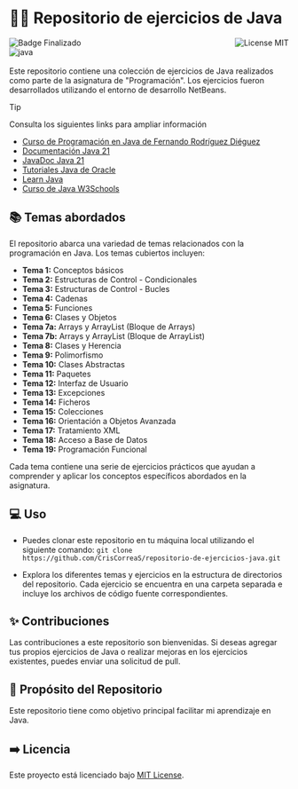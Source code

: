 # 👩‍💻 Repositorio de ejercicios de Java
![Badge Finalizado](https://img.shields.io/badge/STATUS-FINALIZADO-violet)
<img align="right" alt="License MIT" src="https://img.shields.io/badge/LICENSE-MIT-green" /> <br/>
<img alt="java" src="https://img.shields.io/badge/-Java-EC2023?style=flat-square&logo=openjdk&logoColor=white" />
<br/>
<br/>
Este repositorio contiene una colección de ejercicios de Java realizados como parte de la asignatura de "Programación". Los ejercicios fueron desarrollados utilizando el entorno de desarrollo NetBeans.

> [!TIP]
> Consulta los siguientes links para ampliar información
> - [Curso de Programación en Java de Fernando Rodríguez Diéguez](https://wirtzjava.blogspot.com/)
> - [Documentación Java 21](https://docs.oracle.com/en/java/javase/21/)
> - [JavaDoc Java 21](https://docs.oracle.com/en/java/javase/21/)
> - [Tutoriales Java de Oracle](https://www.oracle.com/java/technologies/jdtt-jsp.html)
> - [Learn Java](https://dev.java/learn/)
> - [Curso de Java W3Schools](https://www.w3schools.com/java/default.asp)

## 📚 Temas abordados
El repositorio abarca una variedad de temas relacionados con la programación en Java. Los temas cubiertos incluyen:

- **Tema 1:** Conceptos básicos
- **Tema 2:** Estructuras de Control - Condicionales
- **Tema 3:** Estructuras de Control - Bucles
- **Tema 4:** Cadenas
- **Tema 5:** Funciones
- **Tema 6:** Clases y Objetos
- **Tema 7a:** Arrays y ArrayList (Bloque de Arrays)
- **Tema 7b:** Arrays y ArrayList (Bloque de ArrayList)
- **Tema 8:** Clases y Herencia
- **Tema 9:** Polimorfismo
- **Tema 10:** Clases Abstractas
- **Tema 11:** Paquetes
- **Tema 12:** Interfaz de Usuario
- **Tema 13:** Excepciones
- **Tema 14:** Ficheros
- **Tema 15:** Colecciones
- **Tema 16:** Orientación a Objetos Avanzada
- **Tema 17:** Tratamiento XML
- **Tema 18:** Acceso a Base de Datos
- **Tema 19:** Programación Funcional

Cada tema contiene una serie de ejercicios prácticos que ayudan a comprender y aplicar los conceptos específicos abordados en la asignatura.

## 💻 Uso
- Puedes clonar este repositorio en tu máquina local utilizando el siguiente comando:
`git clone https://github.com/CrisCorreaS/repositorio-de-ejercicios-java.git`

- Explora los diferentes temas y ejercicios en la estructura de directorios del repositorio. Cada ejercicio se encuentra en una carpeta separada e incluye los archivos de código fuente correspondientes.

## ✨ Contribuciones
Las contribuciones a este repositorio son bienvenidas. Si deseas agregar tus propios ejercicios de Java o realizar mejoras en los ejercicios existentes, puedes enviar una solicitud de pull.

## 🎯 Propósito del Repositorio

Este repositorio tiene como objetivo principal facilitar mi aprendizaje en Java. 

## ➡️ Licencia
Este proyecto está licenciado bajo [MIT License](https://opensource.org/license/mit/).
